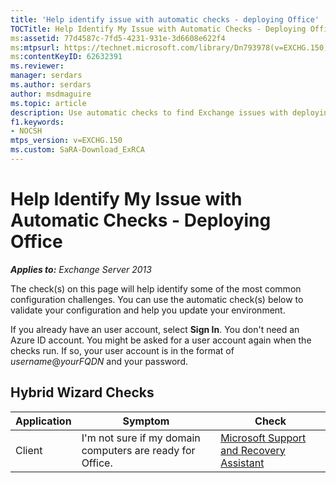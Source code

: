 ```yaml
---
title: 'Help identify issue with automatic checks - deploying Office'
TOCTitle: Help Identify My Issue with Automatic Checks - Deploying Office
ms:assetid: 77d4587c-7fd5-4231-931e-3d6608e622f4
ms:mtpsurl: https://technet.microsoft.com/library/Dn793978(v=EXCHG.150)
ms:contentKeyID: 62632391
ms.reviewer: 
manager: serdars
ms.author: serdars
author: msdmaguire
ms.topic: article
description: Use automatic checks to find Exchange issues with deploying Office 
f1.keywords:
- NOCSH
mtps_version: v=EXCHG.150
ms.custom: SaRA-Download_ExRCA
---
```


# Help Identify My Issue with Automatic Checks - Deploying Office

_**Applies to:** Exchange Server 2013_

The check(s) on this page will help identify some of the most common configuration challenges. You can use the automatic check(s) below to validate your configuration and help you update your environment.

If you already have an user account, select **Sign In**. You don't need an Azure ID account. You might be asked for a user account again when the checks run. If so, your user account is in the format of _username_@_yourFQDN_ and your password.

## Hybrid Wizard Checks

|Application|Symptom|Check|
|---|---|---|
|Client|I'm not sure if my domain computers are ready for Office.|[Microsoft Support and Recovery Assistant](https://aka.ms/SaRA-Download_ExRCA)|
